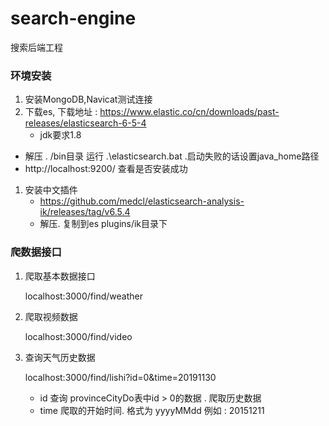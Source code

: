 # search-engine

搜索后端工程



### 环境安装

1. 安装MongoDB,Navicat测试连接
2. 下载es,  下载地址 : https://www.elastic.co/cn/downloads/past-releases/elasticsearch-6-5-4
   - jdk要求1.8

- 解压 . /bin目录 运行 .\elasticsearch.bat .启动失败的话设置java_home路径
- http://localhost:9200/ 查看是否安装成功

1. 安装中文插件
   - https://github.com/medcl/elasticsearch-analysis-ik/releases/tag/v6.5.4
   - 解压. 复制到es  plugins/ik目录下


### 爬数据接口 

1. 爬取基本数据接口

   localhost:3000/find/weather

2. 爬取视频数据

   localhost:3000/find/video

3. 查询天气历史数据

   localhost:3000/find/lishi?id=0&time=20191130

   - id  查询 provinceCityDo表中id > 0的数据 . 爬取历史数据
   - time 爬取的开始时间.   格式为 yyyyMMdd  例如 : 20151211

